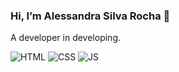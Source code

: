 ### Hi, I’m Alessandra Silva Rocha 👋  
A developer in developing.

![HTML](https://img.shields.io/badge/HTML-239120?style=for-the-badge&logo=html5&logoColor=white) ![CSS](https://img.shields.io/badge/CSS-239120?&style=for-the-badge&logo=css3&logoColor=white) ![JS](https://img.shields.io/badge/JavaScript-F7DF1E?style=for-the-badge&logo=javascript&logoColor=black) 




<!---
rochaless/rochaless is a ✨ special ✨ repository because its `README.md` (this file) appears on your GitHub profile.
You can click the Preview link to take a look at your changes.
--->
